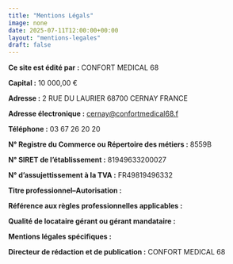```yaml
---
title: "Mentions Légals"
image: none
date: 2025-07-11T12:00:00+00:00
layout: "mentions-legales"
draft: false
---
```



**Ce site est édité par :**  CONFORT MEDICAL 68

**Capital :** 10 000,00 €  

**Adresse :** 2 RUE DU LAURIER 68700 CERNAY FRANCE

**Adresse électronique :** cernay@confortmedical68.f

**Téléphone :** 03 67 26 20 20

**N° Registre du Commerce ou Répertoire des métiers :**  8559B

**N° SIRET de l’établissement :** 81949633200027

**N° d’assujettissement à la TVA :** FR49819496332

**Titre professionnel–Autorisation :**

**Référence aux règles professionnelles applicables :**

**Qualité de locataire gérant ou gérant mandataire :**

**Mentions légales spécifiques :**

**Directeur de rédaction et de publication :** CONFORT MEDICAL 68